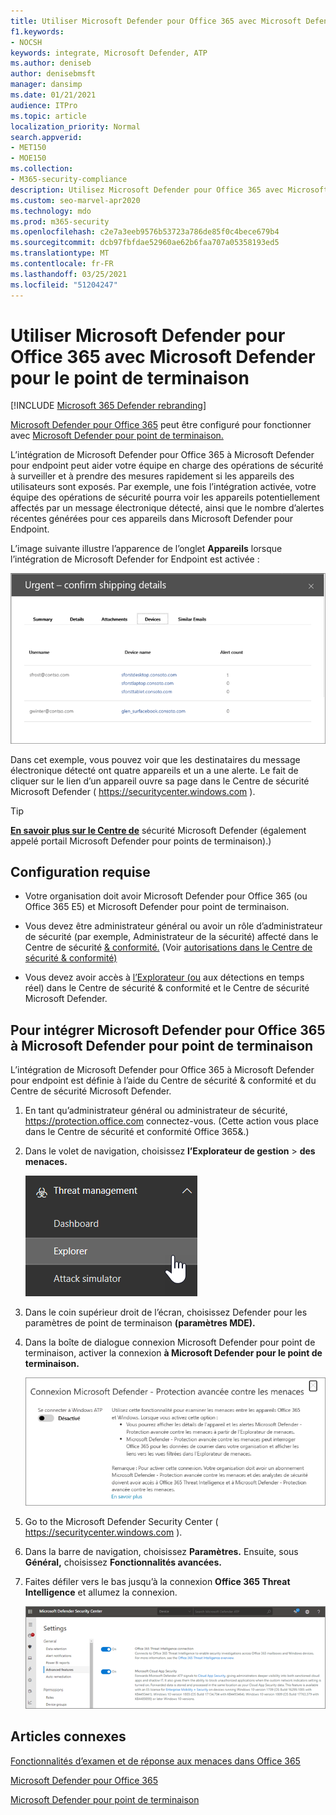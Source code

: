 ```yaml
---
title: Utiliser Microsoft Defender pour Office 365 avec Microsoft Defender pour le point de terminaison
f1.keywords:
- NOCSH
keywords: integrate, Microsoft Defender, ATP
ms.author: deniseb
author: denisebmsft
manager: dansimp
ms.date: 01/21/2021
audience: ITPro
ms.topic: article
localization_priority: Normal
search.appverid:
- MET150
- MOE150
ms.collection:
- M365-security-compliance
description: Utilisez Microsoft Defender pour Office 365 avec Microsoft Defender pour le point de terminaison pour obtenir des informations plus détaillées sur les menaces contre vos appareils et le contenu de votre courrier électronique.
ms.custom: seo-marvel-apr2020
ms.technology: mdo
ms.prod: m365-security
ms.openlocfilehash: c2e7a3eeb9576b53723a786de85f0c4bece679b4
ms.sourcegitcommit: dcb97fbfdae52960ae62b6faa707a05358193ed5
ms.translationtype: MT
ms.contentlocale: fr-FR
ms.lasthandoff: 03/25/2021
ms.locfileid: "51204247"
---
```

# <a name="use-microsoft-defender-for-office-365-together-with-microsoft-defender-for-endpoint"></a>Utiliser Microsoft Defender pour Office 365 avec Microsoft Defender pour le point de terminaison

[!INCLUDE [Microsoft 365 Defender rebranding](../includes/microsoft-defender-for-office.md)]


[Microsoft Defender pour Office 365](defender-for-office-365.md) peut être configuré pour fonctionner avec [Microsoft Defender pour point de terminaison.](/windows/security/threat-protection)

L’intégration de Microsoft Defender pour Office 365 à Microsoft Defender pour endpoint peut aider votre équipe en charge des opérations de sécurité à surveiller et à prendre des mesures rapidement si les appareils des utilisateurs sont exposés. Par exemple, une fois l’intégration activée, votre équipe des opérations de sécurité pourra voir les appareils potentiellement affectés par un message électronique détecté, ainsi que le nombre d’alertes récentes générées pour ces appareils dans Microsoft Defender pour Endpoint.

L’image suivante illustre l’apparence de l’onglet **Appareils** lorsque l’intégration de Microsoft Defender for Endpoint est activée :

![Lorsque Microsoft Defender pour le point de terminaison est activé, vous pouvez voir une liste d’appareils avec des alertes.](../../media/fec928ea-8f0c-44d7-80b9-a2e0a8cd4e89.PNG)

Dans cet exemple, vous pouvez voir que les destinataires du message électronique détecté ont quatre appareils et un a une alerte. Le fait de cliquer sur le lien d’un appareil ouvre sa page dans le Centre de sécurité Microsoft Defender ( <https://securitycenter.windows.com> ).

> [!TIP]
> **[En savoir plus sur le Centre de](/windows/security/threat-protection/microsoft-defender-atp/use)** sécurité Microsoft Defender (également appelé portail Microsoft Defender pour points de terminaison).)

## <a name="requirements"></a>Configuration requise

- Votre organisation doit avoir Microsoft Defender pour Office 365 (ou Office 365 E5) et Microsoft Defender pour point de terminaison.

- Vous devez être administrateur général ou avoir un rôle d’administrateur de sécurité (par exemple, Administrateur de la sécurité) affecté dans le Centre de sécurité [& conformité.](https://protection.office.com) (Voir [autorisations dans le Centre de sécurité & conformité)](permissions-in-the-security-and-compliance-center.md)

- Vous devez avoir accès à [l’Explorateur (ou](threat-explorer.md) aux détections en temps réel) dans le Centre de sécurité & conformité et le Centre de sécurité Microsoft Defender.

## <a name="to-integrate-microsoft-defender-for-office-365-with-microsoft-defender-for-endpoint"></a>Pour intégrer Microsoft Defender pour Office 365 à Microsoft Defender pour point de terminaison

L’intégration de Microsoft Defender pour Office 365 à Microsoft Defender pour endpoint est définie à l’aide du Centre de sécurité & conformité et du Centre de sécurité Microsoft Defender.

1. En tant qu’administrateur général ou administrateur de sécurité, <https://protection.office.com> connectez-vous. (Cette action vous place dans le Centre de sécurité et conformité Office 365&.)

2. Dans le volet de navigation, choisissez **l’Explorateur de gestion** \> **des menaces.**

   ![Explorateur dans le menu Gestion des menaces](../../media/ThreatMgmt-Explorer-nav.png)

3. Dans le coin supérieur droit de l’écran, choisissez Defender pour les paramètres de point de terminaison **(paramètres MDE).**

4. Dans la boîte de dialogue connexion Microsoft Defender pour point de terminaison, activer la connexion **à Microsoft Defender pour le point de terminaison.**

   ![Connexion microsoft Defender pour point de terminaison](../../media/Explorer-WDATPConnection-dialog.png)

5. Go to the Microsoft Defender Security Center ( <https://securitycenter.windows.com> ).

6. Dans la barre de navigation, choisissez **Paramètres.** Ensuite, sous **Général,** choisissez **Fonctionnalités avancées.**

7. Faites défiler vers le bas jusqu’à la connexion **Office 365 Threat Intelligence** et allumez la connexion.

   ![Connexion à l’intelligence des menaces Office 365](../../media/mdatp-oatptoggle.png)

## <a name="related-articles"></a>Articles connexes

[Fonctionnalités d’examen et de réponse aux menaces dans Office 365](office-365-ti.md)

[Microsoft Defender pour Office 365](defender-for-office-365.md)

[Microsoft Defender pour point de terminaison](/windows/security/threat-protection)